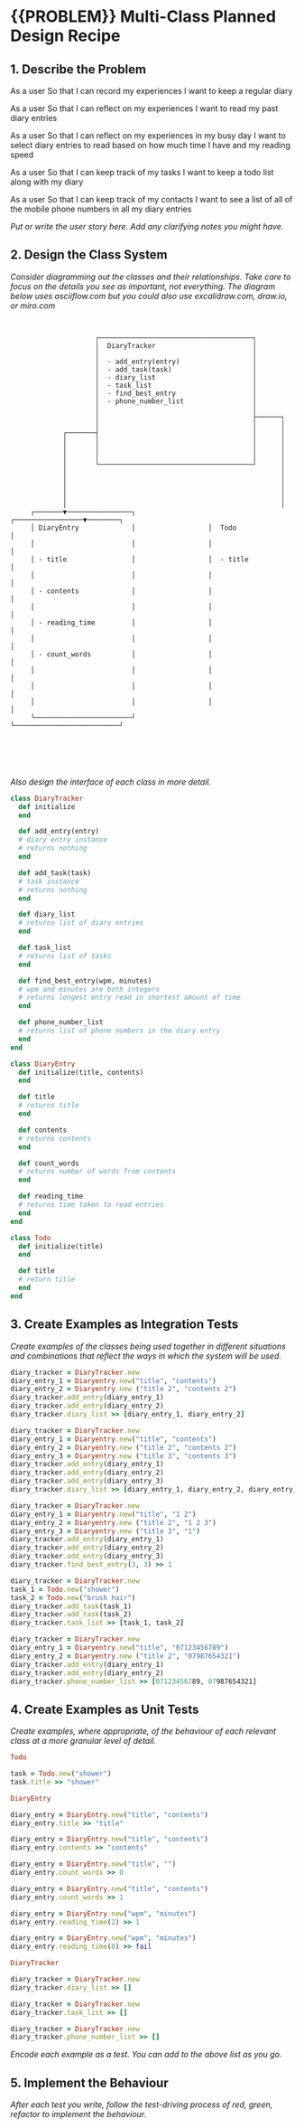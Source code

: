 # {{PROBLEM}} Multi-Class Planned Design Recipe

## 1. Describe the Problem

As a user
So that I can record my experiences
I want to keep a regular diary

As a user
So that I can reflect on my experiences
I want to read my past diary entries

As a user
So that I can reflect on my experiences in my busy day
I want to select diary entries to read based on how much time I have and my reading speed

As a user
So that I can keep track of my tasks
I want to keep a todo list along with my diary

As a user
So that I can keep track of my contacts
I want to see a list of all of the mobile phone numbers in all my diary entries

_Put or write the user story here. Add any clarifying notes you might have._

## 2. Design the Class System

_Consider diagramming out the classes and their relationships. Take care to
focus on the details you see as important, not everything. The diagram below
uses asciiflow.com but you could also use excalidraw.com, draw.io, or miro.com_

```


                     ┌──────────────────────────────────────┐
                     │  DiaryTracker                        │
                     │                                      │
                     │  - add_entry(entry)                  │
                     │  - add_task(task)                    │
                     │  - diary_list                        │
                     │  - task_list                         │
                     │  - find_best_entry                   │
                     │  - phone_number_list                 │
                     │                                      │
                     │                                      ├──────┐
                     │                                      │      │
             ┌───────┤                                      │      │
             │       │                                      │      │
             │       │                                      │      │
             │       │                                      │      │
             │       └──────────────────────────────────────┘      │
             │                                                     │
             │                                                     │
             │                                                     │
             │                                                     │
             │                                                     │
     ┌───────▼────────────────┐                  ┌─────────────────▼────────┐
     │ DiaryEntry             │                  │  Todo                    │
     │                        │                  │                          │
     │ - title                │                  │  - title                 │
     │                        │                  │                          │
     │ - contents             │                  │                          │
     │                        │                  │                          │
     │ - reading_time         │                  │                          │
     │                        │                  │                          │
     │ - count_words          │                  │                          │
     │                        │                  │                          │
     │                        │                  │                          │
     │                        │                  │                          │
     └────────────────────────┘                  └──────────────────────────┘






```

_Also design the interface of each class in more detail._

```ruby
class DiaryTracker 
  def initialize
  end 

  def add_entry(entry)
  # diary entry instance
  # returns nothing
  end 

  def add_task(task)
  # task instance 
  # returns nothing
  end 

  def diary_list
  # returns list of diary entries 
  end 

  def task_list
  # returns list of tasks
  end 

  def find_best_entry(wpm, minutes)
  # wpm and minutes are both integers
  # returns longest entry read in shortest amount of time
  end 

  def phone_number_list
  # returns list of phone numbers in the diary entry 
  end 
end 

class DiaryEntry
  def initialize(title, contents)
  end 

  def title 
  # returns title
  end 

  def contents 
  # returns contents
  end 

  def count_words 
  # returns number of words from contents 
  end 

  def reading_time
  # returns time taken to read entries
  end 
end 

class Todo
  def initialize(title)
  end 

  def title 
  # return title
  end
end 

```

## 3. Create Examples as Integration Tests

_Create examples of the classes being used together in different situations and
combinations that reflect the ways in which the system will be used._

```ruby
diary_tracker = DiaryTracker.new 
diary_entry_1 = Diaryentry.new("title", "contents")
diary_entry_2 = Diaryentry.new ("title 2", "contents 2")
diary_tracker.add_entry(diary_entry_1) 
diary_tracker.add_entry(diary_entry_2)
diary_tracker.diary_list >> [diary_entry_1, diary_entry_2]

diary_tracker = DiaryTracker.new 
diary_entry_1 = Diaryentry.new("title", "contents")
diary_entry_2 = Diaryentry.new ("title 2", "contents 2")
diary_entry_3 = Diaryentry.new ("title 3", "contents 3")
diary_tracker.add_entry(diary_entry_1) 
diary_tracker.add_entry(diary_entry_2)
diary_tracker.add_entry(diary_entry_3)
diary_tracker.diary_list >> [diary_entry_1, diary_entry_2, diary_entry_3]

diary_tracker = DiaryTracker.new 
diary_entry_1 = Diaryentry.new("title", "1 2")
diary_entry_2 = Diaryentry.new ("title 2", "1 2 3")
diary_entry_3 = Diaryentry.new ("title 3", "1")
diary_tracker.add_entry(diary_entry_1) 
diary_tracker.add_entry(diary_entry_2)
diary_tracker.add_entry(diary_entry_3)
diary_tracker.find_best_entry(3, 3) >> 1

diary_tracker = DiaryTracker.new
task_1 = Todo.new("shower")
task_2 = Todo.new("brush hair")
diary_tracker.add_task(task_1)
diary_tracker.add_task(task_2)
diary_tracker.task_list >> [task_1, task_2]

diary_tracker = DiaryTracker.new 
diary_entry_1 = Diaryentry.new("title", "07123456789")
diary_entry_2 = Diaryentry.new ("title 2", "07987654321")
diary_tracker.add_entry(diary_entry_1)
diary_tracker.add_entry(diary_entry_2)
diary_tracker.phone_number_list >> [07123456789, 07987654321]

```

## 4. Create Examples as Unit Tests

_Create examples, where appropriate, of the behaviour of each relevant class at
a more granular level of detail._

```ruby
Todo

task = Todo.new("shower")
task.title >> "shower"

DiaryEntry

diary_entry = DiaryEntry.new("title", "contents")
diary_entry.title >> "title"

diary_entry = DiaryEntry.new("title", "contents")
diary_entry.contents >> "contents"

diary_entry = DiaryEntry.new("title", "")
diary_entry.count_words >> 0

diary_entry = DiaryEntry.new("title", "contents")
diary_entry.count_words >> 1

diary_entry = DiaryEntry.new("wpm", "minutes")
diary_entry.reading_time(2) >> 1

diary_entry = DiaryEntry.new("wpm", "minutes")
diary_entry.reading_time(0) >> fail

DiaryTracker

diary_tracker = DiaryTracker.new
diary_tracker.diary_list >> []

diary_tracker = DiaryTracker.new
diary_tracker.task_list >> []

diary_tracker = DiaryTracker.new
diary_tracker.phone_number_list >> []

```

_Encode each example as a test. You can add to the above list as you go._

## 5. Implement the Behaviour

_After each test you write, follow the test-driving process of red, green,
refactor to implement the behaviour._
